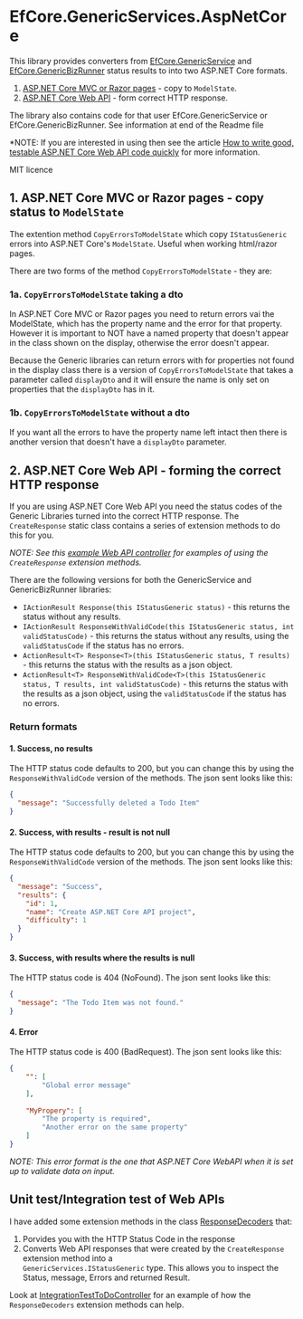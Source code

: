 # EfCore.GenericServices.AspNetCore

This library provides converters from [EfCore.GenericService](https://github.com/JonPSmith/EfCore.GenericServices)
and [EfCore.GenericBizRunner](https://github.com/JonPSmith/EfCore.GenericBizRunner) status results to into two ASP.NET Core formats. 

1. [ASP.NET Core MVC or Razor pages](https://github.com/JonPSmith/EfCore.GenericServices.AspNetCore/blob/master/README.md#1-aspnet-core-mvc-or-razor-pages---copy-status-to-modelstate) - copy to `ModelState`.
2. [ASP.NET Core Web API](https://github.com/JonPSmith/EfCore.GenericServices.AspNetCore/blob/master/README.md#2-aspnet-core-web-api---forming-the-correct-http-response) - form correct HTTP response.

The library also contains code for that user EfCore.GenericService or EfCore.GenericBizRunner. 
See information at end of the Readme file 

*NOTE: If you are interested in using then see the article
[How to write good, testable ASP.NET Core Web API code quickly](https://www.thereformedprogrammer.net/how-to-write-good-testable-asp-net-core-web-api-code-quickly/)
for more information.

MIT licence

## 1. ASP.NET Core MVC or Razor pages - copy status to `ModelState`

The extention method `CopyErrorsToModelState` which copy `IStatusGeneric` errors into ASP.NET Core's `ModelState`.
Useful when working html/razor pages.

There are two forms of the method `CopyErrorsToModelState` - they are:

### 1a. `CopyErrorsToModelState` taking a dto

In ASP.NET Core MVC or Razor pages you need to return errors vai the ModelState, which has the property name and the error for that property. However it is important to NOT have a named property that doesn't appear in the class shown on the display, otherwise the error doesn't appear.

Because the Generic libraries can return errors with for properties not found in the display class there is a version of `CopyErrorsToModelState` that takes a parameter called `displayDto` and it will ensure the name is only set on properties that the `displayDto` has in it.

### 1b. `CopyErrorsToModelState` without a dto

If you want all the errors to have the property name left intact then there is another version that doesn't have a `displayDto` parameter.


## 2. ASP.NET Core Web API - forming the correct HTTP response

If you are using ASP.NET Core Web API you need the status codes of the Generic Libraries turned into the correct HTTP response. The `CreateResponse` static class contains a series of extension methods to do this for you. 

*NOTE: See this [example Web API controller](https://github.com/JonPSmith/EfCore.GenericServices.AspNetCore/blob/master/ExampleWebApi/Controllers/ToDoController.cs) for examples of using the `CreateResponse` extension methods.*

There are the following versions for both the GenericService and GenericBizRunner libraries:

- `IActionResult Response(this IStatusGeneric status)` - this returns the status without any results. 
- `IActionResult ResponseWithValidCode(this IStatusGeneric status, int validStatusCode)` - this returns the status without any results, using the `validStatusCode` if the status has no errors.
- `ActionResult<T> Response<T>(this IStatusGeneric status, T results)` - this returns the status with the results as a json object.
- `ActionResult<T> ResponseWithValidCode<T>(this IStatusGeneric status, T results, int validStatusCode)` - this returns the status with the results as a json object, using the `validStatusCode` if the status has no errors.

### Return formats

#### 1. Success, no results
The HTTP status code defaults to 200, but you can change this by using the `ResponseWithValidCode` version of the methods. The json sent looks like this:

```json
{
  "message": "Successfully deleted a Todo Item"
}
```

#### 2. Success, with results - result is not null
The HTTP status code defaults to 200, but you can change this by using the `ResponseWithValidCode` version of the methods. The json sent looks like this:

```json
{
  "message": "Success",
  "results": {
    "id": 1,
    "name": "Create ASP.NET Core API project",
    "difficulty": 1
  }
}
```

#### 3. Success, with results where the results is null
The HTTP status code is 404 (NoFound). The json sent looks like this:

```json
{
  "message": "The Todo Item was not found."
}
```

#### 4. Error
The HTTP status code is 400 (BadRequest). The json sent looks like this:

```json
{
    "": [
        "Global error message"
    ],    
    
    "MyPropery": [
        "The property is required",
        "Another error on the same property"
    ]
}
```

*NOTE: This error format is the one that ASP.NET Core WebAPI when it is set up to validate data on input.*

## Unit test/Integration test of Web APIs

I have added some extension methods in the class [ResponseDecoders](https://github.com/JonPSmith/EfCore.GenericServices.AspNetCore/blob/master/GenericServices.AspNetCore/UnitTesting/ResponseDecoders.cs)
that:
1. Porvides you with the HTTP Status Code in the response
2. Converts Web API responses that were created by the `CreateResponse` extension method into a  
`GenericServices.IStatusGeneric` type. This allows you to inspect the Status, message, Errors and returned Result.

Look at [IntegrationTestToDoController](https://github.com/JonPSmith/EfCore.GenericServices.AspNetCore/blob/master/Test/UnitTests/ExampleApp/IntegrationTestToDoController.cs)
for an example of how the `ResponseDecoders` extension methods can help.